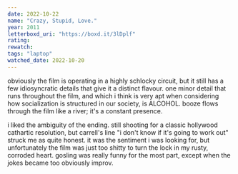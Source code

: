 ```yaml
---
date: 2022-10-22
name: "Crazy, Stupid, Love."
year: 2011
letterboxd_uri: "https://boxd.it/3lDplf"
rating: 
rewatch: 
tags: "laptop"
watched_date: 2022-10-20
---
```


obviously the film is operating in a highly schlocky circuit, but it still has a few idiosyncratic details that give it a distinct flavour. one minor detail that runs throughout the film, and which i think is very apt when considering how socialization is structured in our society, is ALCOHOL. booze flows through the film like a river; it's a constant presence. 

i liked the ambiguity of the ending. still shooting for a classic hollywood cathartic resolution, but carrell's line "i don't know if it's going to work out" struck me as quite honest. it was the sentiment i was looking for, but unfortunately the film was just too shitty to turn the lock in my rusty, corroded heart. gosling was really funny for the most part, except when the jokes became too obviously improv.

